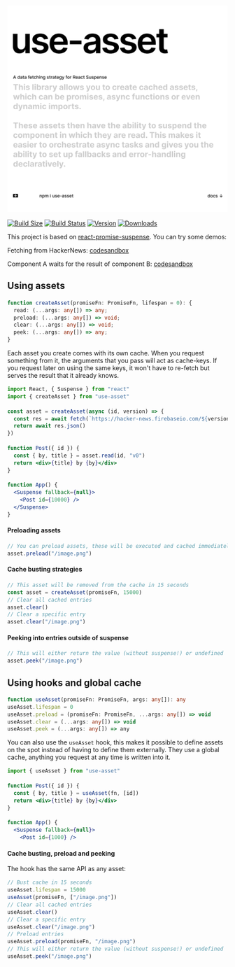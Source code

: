<p align="left">
  <a id="cover" href="#cover"><img src="img/cover.svg" alt="This library allows you to create cached assets, which can be promises, async functions or even dynamic imports. These assets then have the ability to suspend the component in which they are read. This makes it easier to orchestrate async tasks and gives you the ability to set up fallbacks and error-handling declaratively." /></a>
</p>

[![Build Size](https://img.shields.io/bundlephobia/min/use-asset?label=bunlde%20size&style=flat&colorA=000000&colorB=000000)](https://bundlephobia.com/result?p=use-asset)
[![Build Status](https://img.shields.io/travis/pmndrs/use-asset/master?style=flat&colorA=000000&colorB=000000)](https://travis-ci.org/pmndrs/use-asset)
[![Version](https://img.shields.io/npm/v/use-asset?style=flat&colorA=000000&colorB=000000)](https://www.npmjs.com/package/use-asset)
[![Downloads](https://img.shields.io/npm/dt/use-asset.svg?style=flat&colorA=000000&colorB=000000)](https://www.npmjs.com/package/use-asset)

This project is based on [react-promise-suspense](https://github.com/vigzmv/react-promise-suspense). You can try some demos:

Fetching from HackerNews: [codesandbox](https://codesandbox.io/s/use-asset-demo-forked-ji8ky)

Component A waits for the result of component B: [codesandbox](https://codesandbox.io/s/use-asset-dependency-70908)

## Using assets

```typescript
function createAsset(promiseFn: PromiseFn, lifespan = 0): {
  read: (...args: any[]) => any;
  preload: (...args: any[]) => void;
  clear: (...args: any[]) => void;
  peek: (...args: any[]) => any;
}
```

Each asset you create comes with its own cache. When you request something from it, the arguments that you pass will act as cache-keys. If you request later on using the same keys, it won't have to re-fetch but serves the result that it already knows.

```jsx
import React, { Suspense } from "react"
import { createAsset } from "use-asset"

const asset = createAsset(async (id, version) => {
  const res = await fetch(`https://hacker-news.firebaseio.com/${version}/item/${id}.json`)
  return await res.json()
})

function Post({ id }) {
  const { by, title } = asset.read(id, "v0")
  return <div>{title} by {by}</div>
}

function App() {
  <Suspense fallback={null}>
    <Post id={10000} />
  </Suspense>
}
```

#### Preloading assets

```jsx
// You can preload assets, these will be executed and cached immediately
asset.preload("/image.png")
```

#### Cache busting strategies

```jsx
// This asset will be removed from the cache in 15 seconds
const asset = createAsset(promiseFn, 15000)
// Clear all cached entries
asset.clear()
// Clear a specific entry
asset.clear("/image.png")
```

#### Peeking into entries outside of suspense

```jsx
// This will either return the value (without suspense!) or undefined
asset.peek("/image.png")
```

## Using hooks and global cache

```typescript
function useAsset(promiseFn: PromiseFn, args: any[]): any
useAsset.lifespan = 0
useAsset.preload = (promiseFn: PromiseFn, ...args: any[]) => void
useAsset.clear = (...args: any[]) => void
useAsset.peek = (...args: any[]) => any
```

You can also use the `useAsset` hook, this makes it possible to define assets on the spot instead of having to define them externally. They use a global cache, anything you request at any time is written into it.

```jsx
import { useAsset } from "use-asset"

function Post({ id }) {
  const { by, title } = useAsset(fn, [id])
  return <div>{title} by {by}</div>
}

function App() {
  <Suspense fallback={null}>
    <Post id={1000} />
```

#### Cache busting, preload and peeking

The hook has the same API as any asset:

```jsx
// Bust cache in 15 seconds
useAsset.lifespan = 15000
useAsset(promiseFn, ["/image.png"])
// Clear all cached entries
useAsset.clear()
// Clear a specific entry
useAsset.clear("/image.png")
// Preload entries
useAsset.preload(promiseFn, "/image.png")
// This will either return the value (without suspense!) or undefined
useAsset.peek("/image.png")
```

